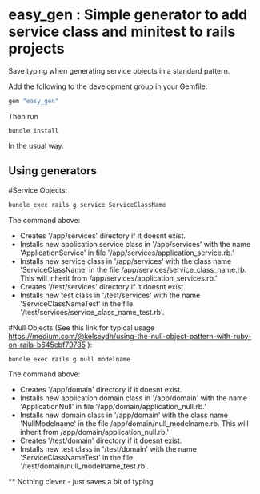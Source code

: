 # easy_gen : Simple generator to add service class and minitest to rails projects

Save typing when generating service objects in a standard pattern.

Add the following to the development group in your Gemfile:

```ruby
gem "easy_gen"
```

Then run

```
bundle install
```

In the usual way.

## Using generators

#Service Objects:

```sh
bundle exec rails g service ServiceClassName
```

The command above:

- Creates '/app/services' directory if it doesnt exist.
- Installs new application service class in '/app/services' with the name 'ApplicationService' in file '/app/services/application_service.rb.'
- Installs new service class in '/app/services' with the class name 'ServiceClassName' in the file /app/services/service_class_name.rb.  This will inherit from /app/services/application_services.rb.'
- Creates '/test/services' directory if it doesnt exist.
- Installs new test class in '/test/services' with the name 'ServiceClassNameTest' in the file '/test/services/service_class_name_test.rb'.

#Null Objects (See this link for typical usage https://medium.com/@kelseydh/using-the-null-object-pattern-with-ruby-on-rails-b645ebf79785 ):

```sh
bundle exec rails g null modelname
```

The command above:

- Creates '/app/domain' directory if it doesnt exist.
- Installs new application domain class in '/app/domain' with the name 'ApplicationNull' in file '/app/domain/application_null.rb.'
- Installs new domain class in '/app/domain' with the class name 'NullModelname' in the file /app/domain/null_modelname.rb.  This will inherit from /app/domain/application_null.rb.'
- Creates '/test/domain' directory if it doesnt exist.
- Installs new test class in '/test/domain' with the name 'ServiceClassNameTest' in the file '/test/domain/null_modelname_test.rb'.


** Nothing clever - just saves a bit of typing
